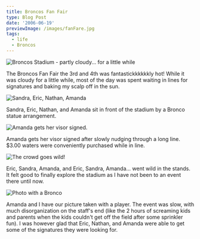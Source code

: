 ```yaml
---
title: Broncos Fan Fair
type: Blog Post
date: '2006-06-19'
previewImage: /images/fanFare.jpg
tags:
  - life
  - Broncos
---
```

![Broncos Stadium - partly cloudy... for a little while](/images/20060619-field.jpg)

The Broncos Fan Fair the 3rd and 4th was fantastickkkkkkly hot! While it was cloudy for a little while, most of the day was spent waiting in lines for signatures and baking my scalp off in the sun.

![Sandra, Eric, Nathan, Amanda](/images/20060619-fansTreetrip.jpg)

Sandra, Eric, Nathan, and Amanda sit in front of the stadium by a Bronco statue arrangement.

![Amanda gets her visor signed.](/images/20060619-signTreetrip.jpg)

Amanda gets her visor signed after slowly nudging through a long line. $3.00 waters were conveniently purchased while in line.

![The crowd goes wild!](/images/20060619-crowdTreetrip.jpg)

Eric, Sandra, Amanda, and Eric, Sandra, Amanda... went wild in the stands. It felt good to finally explore the stadium as I have not been to an event there until now.

![Photo with a Bronco](/images/20060619-bronco.jpg)

Amanda and I have our picture taken with a player. The event was slow, with much disorganization on the staff's end (like the 2 hours of screaming kids and parents when the kids couldn't get off the field after some sprinkler fun). I was however glad that Eric, Nathan, and Amanda were able to get some of the signatures they were looking for.
